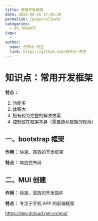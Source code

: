 ```yaml
---
title: 常用开发框架
date: 2022-06-25 17:45:19
permalink: /pages/a71be6/
categories:
  - 05、WebAPI
tags:
  - 
author: 
  name: 白开水-先生
  link: https://github.com/白开水-先生
---
```

# 知识点：常用开发框架

**特点：**
1. 功能多
2. 体积大
3. 拥有较为完整的解决方案
4. 控制权在框架本身（需要遵从框架的规范）

## 一、bootstrap 框架

**作用：** 快速、高效的开发框架

**特点：** 响应式布局

## 二、MUI 创建

**作用：** 快速、高效的开发插件

**特点：** 专注于手机 APP 的前端框架

https://dev.dcloud.net.cn/mui/